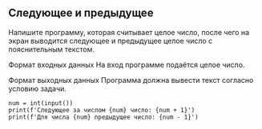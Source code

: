 ## Следующее и предыдущее
Напишите программу, которая считывает целое число, после чего на экран выводится следующее и предыдущее целое число с пояснительным текстом.

Формат входных данных
На вход программе подаётся целое число.

Формат выходных данных
Программа должна вывести текст согласно условию задачи.

```
num = int(input())
print(f'Следующее за числом {num} число: {num + 1}')
print(f'Для числа {num} предыдущее число: {num - 1}')
```